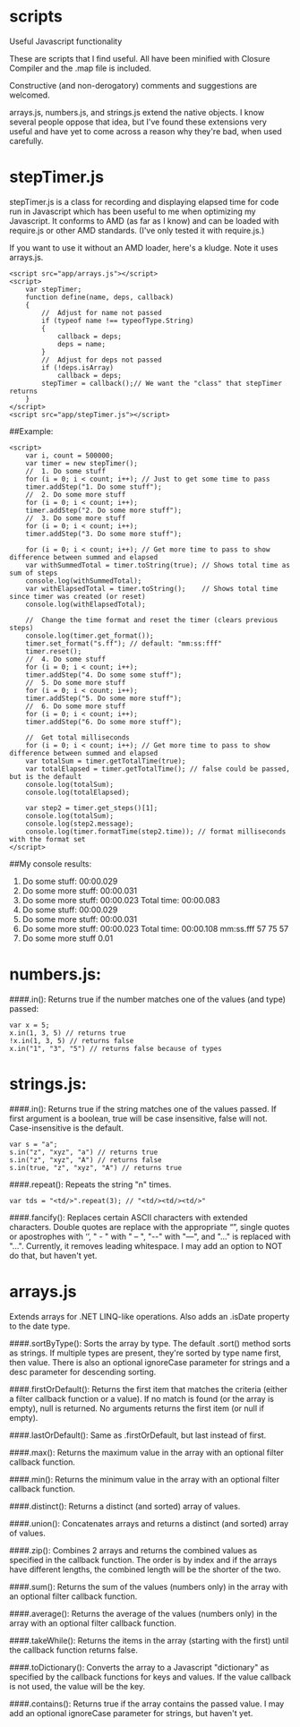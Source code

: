 scripts
=======

Useful Javascript functionality

These are scripts that I find useful.  All have been minified with Closure Compiler and the .map file is included.

Constructive (and non-derogatory) comments and suggestions are welcomed.

arrays.js, numbers.js, and strings.js extend the native objects.  I know several people oppose that idea, but I've found these extensions very useful and have yet to come across a reason why they're bad, when used carefully.

stepTimer.js
============

stepTimer.js is a class for recording and displaying elapsed time for code run in Javascript which has been useful to me when optimizing my Javascript.  It conforms to AMD (as far as I know) and can be loaded with require.js or other AMD standards. (I've only tested it with require.js.)

If you want to use it without an AMD loader, here's a kludge.  Note it uses arrays.js.

	<script src="app/arrays.js"></script>
	<script>
		var stepTimer;
		function define(name, deps, callback)
		{
			//	Adjust for name not passed
			if (typeof name !== typeofType.String)
			{
				callback = deps;
				deps = name;
			}
			//	Adjust for deps not passed
			if (!deps.isArray)
				callback = deps;
			stepTimer = callback();// We want the "class" that stepTimer returns
		}
	</script>
	<script src="app/stepTimer.js"></script>

##Example:

	<script>
		var i, count = 500000;
		var timer = new stepTimer();
		//	1. Do some stuff
		for (i = 0; i < count; i++); // Just to get some time to pass
		timer.addStep("1. Do some stuff");
		//	2. Do some more stuff
		for (i = 0; i < count; i++);
		timer.addStep("2. Do some more stuff");
		//	3. Do some more stuff
		for (i = 0; i < count; i++);
		timer.addStep("3. Do some more stuff");

		for (i = 0; i < count; i++); // Get more time to pass to show difference between summed and elapsed
		var withSummedTotal = timer.toString(true);	// Shows total time as sum of steps
		console.log(withSummedTotal);
		var withElapsedTotal = timer.toString();	// Shows total time since timer was created (or reset)
		console.log(withElapsedTotal);

		//	Change the time format and reset the timer (clears previous steps)
		console.log(timer.get_format());
		timer.set_format("s.ff"); // default: "mm:ss:fff"
		timer.reset();
		//	4. Do some stuff
		for (i = 0; i < count; i++);
		timer.addStep("4. Do some some stuff");
		//	5. Do some more stuff
		for (i = 0; i < count; i++);
		timer.addStep("5. Do some more stuff");
		//	6. Do some more stuff
		for (i = 0; i < count; i++);
		timer.addStep("6. Do some more stuff");

		//	Get total milliseconds
		for (i = 0; i < count; i++); // Get more time to pass to show difference between summed and elapsed
		var totalSum = timer.getTotalTime(true);
		var totalElapsed = timer.getTotalTime(); // false could be passed, but is the default
		console.log(totalSum);
		console.log(totalElapsed);

		var step2 = timer.get_steps()[1];
		console.log(totalSum);
		console.log(step2.message); 
		console.log(timer.formatTime(step2.time)); // format milliseconds with the format set
	</script>

##My console results:

1. Do some stuff:	00:00.029
2. Do some more stuff:	00:00.031
3. Do some more stuff:	00:00.023
Total time:	00:00.083
1. Do some stuff:	00:00.029
2. Do some more stuff:	00:00.031
3. Do some more stuff:	00:00.023
Total time:	00:00.108
mm:ss.fff
57
75
57
5. Do some more stuff
0.01

numbers.js:
===========

####.in():
Returns true if the number matches one of the values (and type) passed:

	var x = 5;
	x.in(1, 3, 5) // returns true
	!x.in(1, 3, 5) // returns false
	x.in("1", "3", "5") // returns false because of types

strings.js:
===========

####.in():
Returns true if the string matches one of the values passed. If first argument is a boolean, true will be case insensitive, false will not. Case-insensitive is the default.

	var s = "a";
	s.in("z", "xyz", "a") // returns true
	s.in("z", "xyz", "A") // returns false
	s.in(true, "z", "xyz", "A") // returns true

####.repeat():
Repeats the string "n" times.

	var tds = "<td/>".repeat(3); // "<td/><td/><td/>"

####.fancify():
Replaces certain ASCII characters with extended characters.
	Double quotes are replace with the appropriate “”, single quotes or apostrophes with ‘’, " - " with " – ", "--" with "—", and "..." is replaced with "…".  Currently, it removes leading whitespace. I may add an option to NOT do that, but haven't yet.

arrays.js
===========
Extends arrays for .NET LINQ-like operations. Also adds an .isDate property to the date type.

####.sortByType():
Sorts the array by type.  The default .sort() method sorts as strings. If multiple types are present, they're sorted by type name first, then value. There is also an optional ignoreCase parameter for strings and a desc parameter for descending sorting.

####.firstOrDefault():
Returns the first item that matches the criteria (either a filter callback function or a value). If no match is found (or the array is empty), null is returned. No arguments returns the first item (or null if empty).

####.lastOrDefault():
Same as .firstOrDefault, but last instead of first.

####.max():
Returns the maximum value in the array with an optional filter callback function.

####.min():
Returns the minimum value in the array with an optional filter callback function.

####.distinct():
Returns a distinct (and sorted) array of values.

####.union():
Concatenates arrays and returns a distinct (and sorted) array of values.

####.zip():
Combines 2 arrays and returns the combined values as specified in the callback function. The order is by index and if the arrays have different lengths, the combined length will be the shorter of the two. 

####.sum():
Returns the sum of the values (numbers only) in the array with an optional filter callback function.

####.average():
Returns the average of the values (numbers only) in the array with an optional filter callback function.

####.takeWhile():
Returns the items in the array (starting with the first) until the callback function returns false.

####.toDictionary():
Converts the array to a Javascript "dictionary" as specified by the callback functions for keys and values. If the value callback is not used, the value will be the key.

####.contains():
Returns true if the array contains the passed value.  I may add an optional ignoreCase parameter for strings, but haven't yet.
